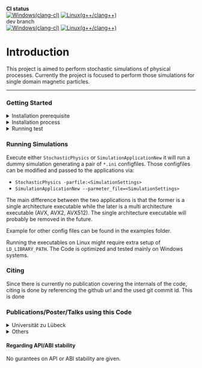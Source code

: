 **CI status**  
[![Windows(clang-cl)](https://github.com/Neumann-A/StochasticPhysics/actions/workflows/ci.windows.yml/badge.svg)](https://github.com/Neumann-A/StochasticPhysics/actions/workflows/ci.windows.yml)
[![Linux(g++/clang++)](https://github.com/Neumann-A/StochasticPhysics/actions/workflows/ci.linux.yml/badge.svg)](https://github.com/Neumann-A/StochasticPhysics/actions/workflows/ci.linux.yml)  
dev branch  
[![Windows(clang-cl)](https://github.com/Neumann-A/StochasticPhysics/actions/workflows/ci.windows.yml/badge.svg?branch=dev)](https://github.com/Neumann-A/StochasticPhysics/actions/workflows/ci.windows.yml)
[![Linux(g++/clang++)](https://github.com/Neumann-A/StochasticPhysics/actions/workflows/ci.linux.yml/badge.svg?branch=dev)](https://github.com/Neumann-A/StochasticPhysics/actions/workflows/ci.linux.yml)

# Introduction

This project is aimed to perform stochastic simulations of physical processes. Currently the project is focused to perform those simulations for single domain magnetic particles. 

<hr>

### Getting Started

<details>
<summary>Installation prerequisite</summary>

 1. [CMake](https://cmake.org/) 
 2. [MATLAB](www.mathworks.com) (Linux: Needs to be on PATH for CMake to find it!)
 3. C++ compiler e.g. clang(-cl) from [LLVM](https://llvm.org/) (don't use MSVC if you care about performance). 
 
</details>

<details>
<summary>Installation process</summary>

 1. Get the code (executed from `<basedir>`)
    * `git clone https://github.com/Neumann-A/StochasticPhysics.git <srcdir>`
    * `cd <srcdir>`
    * setup git submodules via `git submodule init` and `git submodule update`
 3. setup vcpkg.
    1. `git clone https://github.com/microsoft/vcpkg.git` (either in `<srcdir>` or `<basedir>`)
    2. Bootstrap vcpkg. `cd vcpkg`
       * Windows: `bootstrap.bat -disableMetrics -win64` 
       * Linux: `./bootstrap.sh -disableMetrics` (optional: `-useSystemBinaries`)
    3. Install dependencies via vcpkg
        * `vcpkg install serar pcg-cpp eigen3 boost-random --overlay-ports=<srcdir>/vcpkg-ports`
            * On Windows: use `--triplet x64-windows` or `--triplet x64-windows-static`
 4. configure with cmake e.g. `cmake -G "Ninja" -DCMAKE_BUILD_TYPE=Release -S <path-to-source> -B <path-to-build>`. Available build options are: `VCPKG_TARGET_TRIPLET`, `BUILD_TESTING`, `BUILD_BENCHMARKS`
    * You might need to set `-DVCPKG_TARGET_TRIPLET=<triplet>`
    * Other options (the default should be fine) `Simulation_PCG`, `Simulation_Boost_Random`,`Simulation_WITH_GSL_Solvers` (requires GSL), `Simulation_WITH_ImplicitMidpoint`
 5. build/install with cmake e.g. `cmake --build [<options>] -B <path-to-build>`
    * `--target SimulationApplicationNew` or `StochasticPhysics`
    * `--config Release`
 
</details>

<details>
<summary>Running test</summary>

 * Same as installation process
 * Tests are located in the Tests subfolder
 * Not all tests are designed to be succesful. 
 * List of availale test targets:
   * Random_State_Init_Test
   * Implicit_solver_Test
   * Neel_Problem_Test
   * Neel_Spherical_Test
   * BrownAndNeel_Relaxation_Test (TODO: remove Relaxation)
   * NeelSpherical_BrownEuler_Relaxation_Test (TODO: remove Relaxation)
 
</details>

 ### Running Simulations

Execute either `StochasticPhysics` or `SimulationApplicationNew` it will run a dummy simulation generating a pair of `*.ini` configfiles. Those configfiles can be modified and passed to the applications via:

 * `StochasticPhysics -parfile:<SimulationSettings>`
 * `SimulationApplicationNew --parmeter_file=<SimulationSettings>`

The main difference between the two applications is that the former is a single architecture executable while the later is a multi architecture executable (AVX, AVX2, AVX512). The single architecture executable will probably be removed in the future. 

Example for other config files can be found in the examples folder. 

Running the executables on Linux might require extra setup of `LD_LIBRARY_PATH`. The Code is optimized and tested mainly on Windows systems. 
 
 ### Citing
 Since there is currently no publication covering the internals of the code, citing is done by referencing the github url and the used git commit id. This is done 

 ### Publications/Poster/Talks using this Code

 <details>
 <summary>Universität zu Lübeck</summary>
 TODO
 </details>

 <details>
 <summary>Others</summary>
 None yet
 </details>

 #### Regarding API/ABI stability
 No gurantees on API or ABI stability are given. 